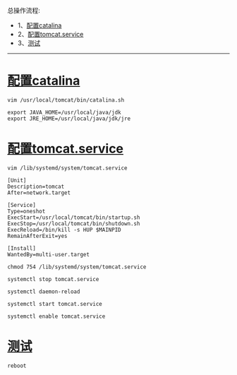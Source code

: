 总操作流程:
- 1、[配置catalina](#Linux-01)
- 2、[配置tomcat.service](#Linux-02)
- 3、[测试](#Linux-03)

***

# <a name="Linux-01" href="#" >配置catalina</a>

```shell
vim /usr/local/tomcat/bin/catalina.sh
```

```shell
export JAVA_HOME=/usr/local/java/jdk
export JRE_HOME=/usr/local/java/jdk/jre
```

# <a name="Linux-02" href="#" >配置tomcat.service</a>

```shell
vim /lib/systemd/system/tomcat.service
```

```shell
[Unit]
Description=tomcat
After=network.target

[Service]
Type=oneshot
ExecStart=/usr/local/tomcat/bin/startup.sh
ExecStop=/usr/local/tomcat/bin/shutdown.sh
ExecReload=/bin/kill -s HUP $MAINPID
RemainAfterExit=yes

[Install]
WantedBy=multi-user.target
```

```shell
chmod 754 /lib/systemd/system/tomcat.service
```

```shell
systemctl stop tomcat.service

systemctl daemon-reload

systemctl start tomcat.service   

systemctl enable tomcat.service 
```

# <a name="Linux-03" href="#" >测试</a>

```shell
reboot
```
